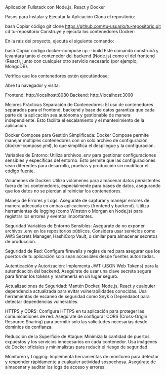 Aplicación Fullstack con Node.js, React y Docker

Pasos para Instalar y Ejecutar la Aplicación
Clona el repositorio:

bash
Copiar código
git clone https://github.com/tu-usuario/tu-repositorio.git
cd tu-repositorio
Construye y ejecuta los contenedores Docker:

En la raíz del proyecto, ejecuta el siguiente comando:

bash
Copiar código
docker-compose up --build
Este comando construirá y levantará tanto el contenedor del backend (Node.js) como el del frontend (React), junto con cualquier otro servicio necesario (por ejemplo, MongoDB).

Verifica que los contenedores estén ejecutándose:

Abre tu navegador y visita:

Frontend: http://localhost:8080
Backend: http://localhost:3000

Mejores Prácticas
Separación de Contenedores: El uso de contenedores separados para el frontend, backend y base de datos garantiza que cada parte de la aplicación sea autónoma y gestionable de manera independiente. Esto facilita el escalamiento y el mantenimiento de la aplicación.

Docker Compose para Gestión Simplificada: Docker Compose permite manejar múltiples contenedores con un solo archivo de configuración (docker-compose.yml), lo que simplifica el despliegue y la configuración.

Variables de Entorno: Utiliza archivos .env para gestionar configuraciones sensibles y específicas del entorno. Esto permite que las configuraciones sean diferentes para desarrollo, pruebas y producción sin modificar el código fuente.

Volúmenes de Docker: Utiliza volúmenes para almacenar datos persistentes fuera de los contenedores, especialmente para bases de datos, asegurando que los datos no se pierdan al reiniciar los contenedores.

Manejo de Errores y Logs: Asegúrate de capturar y manejar errores de manera adecuada en ambas aplicaciones (frontend y backend). Utiliza herramientas de logging (como Winston o Morgan en Node.js) para registrar los errores y eventos importantes.

Seguridad
Variables de Entorno Sensibles: Asegúrate de no exponer archivos .env en los repositorios públicos. Considera usar servicios como AWS Secrets Manager, HashiCorp Vault, o similar para almacenar secretos de producción.

Seguridad de Red: Configura firewalls y reglas de red para asegurar que los puertos de tu aplicación solo sean accesibles desde fuentes autorizadas.

Autenticación y Autorización: Implementa JWT (JSON Web Tokens) para la autenticación del backend. Asegúrate de usar una clave secreta segura para firmar los tokens y mantenerla en un lugar seguro.

Actualizaciones de Seguridad: Mantén Docker, Node.js, React y cualquier dependencia actualizada para evitar vulnerabilidades conocidas. Usa herramientas de escaneo de seguridad como Snyk o Dependabot para detectar dependencias vulnerables.

HTTPS y CORS: Configura HTTPS en tu aplicación para proteger las comunicaciones de red. Asegúrate de configurar CORS (Cross-Origin Resource Sharing) para permitir solo las solicitudes necesarias desde dominios de confianza.

Reducción de la Superficie de Ataque: Minimiza la cantidad de puertos expuestos y los servicios innecesarios en cada contenedor. Usa imágenes de Docker oficiales y minimalistas para reducir el riesgo de seguridad.

Monitoreo y Logging: Implementa herramientas de monitoreo para detectar y responder rápidamente a cualquier actividad sospechosa. Asegúrate de almacenar y auditar los logs de acceso y errores.

